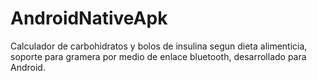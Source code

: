 # AndroidNativeApk
Calculador de carbohidratos y bolos de insulina segun dieta alimenticia, soporte para gramera por medio de enlace bluetooth, desarrollado para Android.
